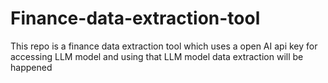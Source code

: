 # Finance-data-extraction-tool
This repo is a finance data extraction tool which uses a open AI api key for accessing LLM model and using that LLM model data extraction will be happened
